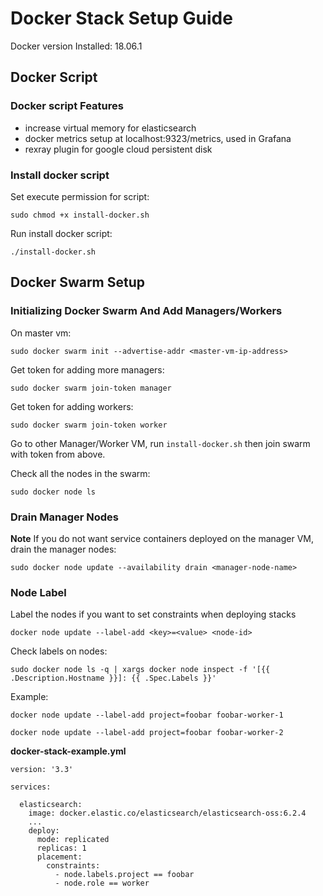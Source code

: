 # Docker Stack Setup Guide

Docker version Installed: 18.06.1

## Docker Script

### Docker script Features

- increase virtual memory for elasticsearch
- docker metrics setup at localhost:9323/metrics, used in Grafana
- rexray plugin for google cloud persistent disk

### Install docker script

Set execute permission for script:

`sudo chmod +x install-docker.sh`

Run install docker script:

`./install-docker.sh`

## Docker Swarm Setup

### Initializing Docker Swarm And Add Managers/Workers

On master vm:

`sudo docker swarm init --advertise-addr <master-vm-ip-address>`

Get token for adding more managers:

`sudo docker swarm join-token manager`

Get token for adding workers:

`sudo docker swarm join-token worker`

Go to other Manager/Worker VM, run `install-docker.sh` then join swarm with token from above.

Check all the nodes in the swarm:

`sudo docker node ls`

### Drain Manager Nodes

**Note** If you do not want service containers deployed on the manager VM, drain the manager nodes:

`sudo docker node update --availability drain <manager-node-name>`

### Node Label

Label the nodes if you want to set constraints when deploying stacks

`docker node update --label-add <key>=<value> <node-id>`

Check labels on nodes:

`sudo docker node ls -q | xargs docker node inspect -f '[{{ .Description.Hostname }}]: {{ .Spec.Labels }}'`

Example:

`docker node update --label-add project=foobar foobar-worker-1`

`docker node update --label-add project=foobar foobar-worker-2`

**docker-stack-example.yml**

``` 
version: '3.3'

services:
    
  elasticsearch:
    image: docker.elastic.co/elasticsearch/elasticsearch-oss:6.2.4
    ...
    deploy:
      mode: replicated
      replicas: 1
      placement:
        constraints:
          - node.labels.project == foobar
          - node.role == worker
```
